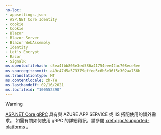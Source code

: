 ```yaml
---
no-loc:
- appsettings.json
- ASP.NET Core Identity
- cookie
- Cookie
- Blazor
- Blazor Server
- Blazor WebAssembly
- Identity
- Let's Encrypt
- Razor
- SignalR
ms.openlocfilehash: c5ea4fbb805e3ed586a41754eee42ac708ece6ee
ms.sourcegitcommit: a49c47d5a573379effee5c6b6e36f5c302aa756b
ms.translationtype: MT
ms.contentlocale: zh-TW
ms.lasthandoff: 02/16/2021
ms.locfileid: "100552390"
---
```

> [!WARNING]
> [ASP.NET Core gRPC](xref:grpc/index) 具有與 AZURE APP SERVICE 或 IIS 搭配使用的額外需求。 如需有關如何使用 gRPC 的詳細資訊，請參閱 <xref:grpc/supported-platforms> 。
